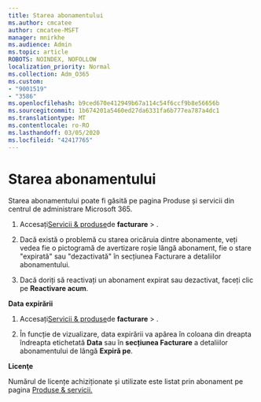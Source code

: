 ```yaml
---
title: Starea abonamentului
ms.author: cmcatee
author: cmcatee-MSFT
manager: mnirkhe
ms.audience: Admin
ms.topic: article
ROBOTS: NOINDEX, NOFOLLOW
localization_priority: Normal
ms.collection: Adm_O365
ms.custom:
- "9001519"
- "3586"
ms.openlocfilehash: b9ced670e412949b67a114c54f6ccf9b8e56656b
ms.sourcegitcommit: 1b674201a5460ed27da6331fa6b777ea787a4dc1
ms.translationtype: MT
ms.contentlocale: ro-RO
ms.lasthandoff: 03/05/2020
ms.locfileid: "42417765"
---
```

# <a name="subscription-status"></a>Starea abonamentului

Starea abonamentului poate fi găsită pe pagina Produse și servicii din centrul de administrare Microsoft 365.

1. Accesați[Servicii & produse](https://go.microsoft.com/fwlink/p/?linkid=842054)de **facturare** > .

2. Dacă există o problemă cu starea oricăruia dintre abonamente, veți vedea fie o pictogramă de avertizare roșie lângă abonament, fie o stare "expirată" sau "dezactivată" în secțiunea Facturare a detaliilor abonamentului.

3. Dacă doriți să reactivați un abonament expirat sau dezactivat, faceți clic pe **Reactivare acum**.

**Data expirării**

1. Accesați[Servicii & produse](https://go.microsoft.com/fwlink/p/?linkid=842054)de **facturare** > .

2. În funcție de vizualizare, data expirării va apărea în coloana din dreapta îndreapta etichetată **Data** sau în **secțiunea Facturare** a detaliilor abonamentului de lângă **Expiră pe**.

**Licenţe**

Numărul de licențe achiziționate și utilizate este listat prin abonament pe pagina [Produse & servicii.](https://go.microsoft.com/fwlink/p/?linkid=842054)

